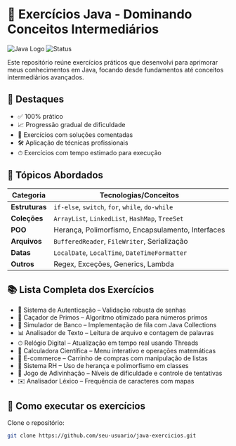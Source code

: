

# 🎯  Exercícios Java - Dominando Conceitos Intermediários

![Java Logo](https://img.shields.io/badge/Java-ED8B00?style=for-the-badge&logo=openjdk&logoColor=white) 
![Status](https://img.shields.io/badge/Status-Em%20Desenvolvimento-brightgreen)

Este repositório reúne exercícios práticos que desenvolvi para aprimorar meus conhecimentos em Java, focando desde fundamentos até conceitos intermediários avançados.

## 🌟 Destaques

- ✅ 100% prático  
- 📈 Progressão gradual de dificuldade  
- 🧩 Exercícios com soluções comentadas  
- 🛠 Aplicação de técnicas profissionais  
- ⏱ Exercícios com tempo estimado para execução  

## 🧠 Tópicos Abordados

| Categoria     | Tecnologias/Conceitos                          |
|---------------|-----------------------------------------------|
| **Estruturas**| `if-else`, `switch`, `for`, `while`, `do-while` |
| **Coleções**  | `ArrayList`, `LinkedList`, `HashMap`, `TreeSet` |
| **POO**       | Herança, Polimorfismo, Encapsulamento, Interfaces |
| **Arquivos**  | `BufferedReader`, `FileWriter`, Serialização    |
| **Datas**     | `LocalDate`, `LocalTime`, `DateTimeFormatter`    |
| **Outros**    | Regex, Exceções, Generics, Lambda                |

## 📚 Lista Completa dos Exercícios

- 🔐 Sistema de Autenticação – Validação robusta de senhas  
- 🔢 Caçador de Primos – Algoritmo otimizado para números primos  
- 🏦 Simulador de Banco – Implementação de fila com Java Collections  
- 📊 Analisador de Texto – Leitura de arquivo e contagem de palavras  
- ⏱ Relógio Digital – Atualização em tempo real usando Threads  
- 🧮 Calculadora Científica – Menu interativo e operações matemáticas  
- 🛒 E-commerce – Carrinho de compras com manipulação de listas  
- 👔 Sistema RH – Uso de herança e polimorfismo em classes  
- 🎲 Jogo de Adivinhação – Níveis de dificuldade e controle de tentativas  
- ✉️ Analisador Léxico – Frequência de caracteres com mapas  

## 🚀 Como executar os exercícios

Clone o repositório:

```bash
git clone https://github.com/seu-usuario/java-exercicios.git
